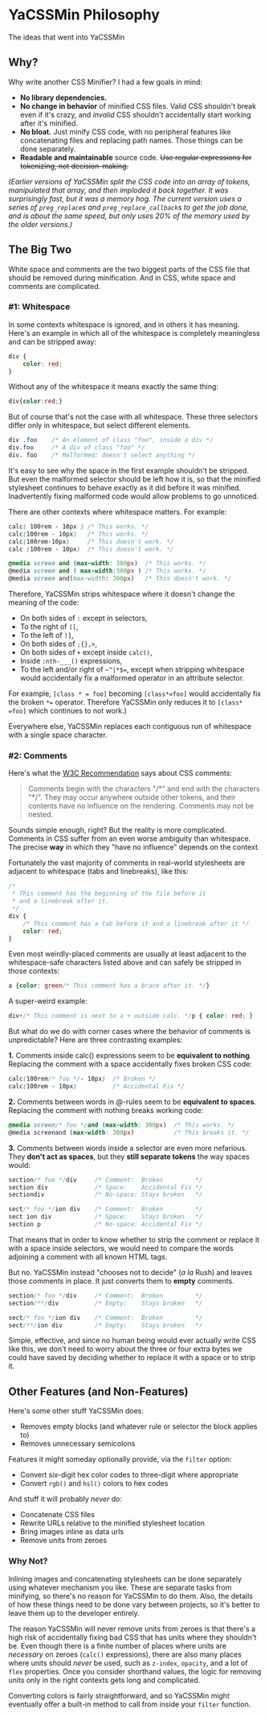 # YaCSSMin Philosophy
The ideas that went into YaCSSMin

## Why?
Why write another CSS Minifier? I had a few goals in mind:

* **No library dependencies.**
* **No change in behavior** of minified CSS files. Valid CSS shouldn't break even if it's crazy, and *invalid* CSS shouldn't accidentally start working after it's minified.
* **No bloat.** Just minify CSS code, with no peripheral features like concatenating files and replacing path names. Those things can be done separately.
* **Readable and maintainable** source code. ~~Use regular expressions for tokenizing, not decision-making.~~

*(Earlier versions of YaCSSMin split the CSS code into an array of tokens, manipulated that array, and then imploded it back together. It was surprisingly fast, but it was a memory hog. The current version uses a series of `preg_replace`s and `preg_replace_callback`s to get the job done, and is about the same speed, but only uses 20% of the memory used by the older versions.)*

## The Big Two
White space and comments are the two biggest parts of the CSS file that should be removed during minification. And in CSS, white space and comments are complicated.

### #1: Whitespace

In some contexts whitespace is ignored, and in others it has meaning. Here's an example in which all of the whitespace is completely meaningless and can be stripped away:

```css
div {
    color: red;
}
```
    
Without any of the whitespace it means exactly the same thing:

```css
div{color:red;}
```

But of course that's not the case with all whitespace. These three selectors differ only in whitespace, but select different elements.

```css
div .foo    /* An element of class "foo", inside a div */
div.foo     /* A div of class "foo" */
div. foo    /* Malformed; doesn't select anything */
```
    
It's easy to see why the space in the first example shouldn't be stripped. But even the malformed selector should be left how it is, so that the minified stylesheet continues to behave exactly as it did before it was minified. Inadvertently fixing malformed code would allow problems to go unnoticed.

There are other contexts where whitespace matters. For example:

```css
calc( 100rem - 10px ) /* This works. */
calc(100rem - 10px)   /* This works. */
calc(100rem-10px)     /* This doesn't work. */
calc (100rem - 10px)  /* This doesn't work. */

@media screen and (max-width: 300px)  /* This works. */
@media screen and ( max-width:300px ) /* This works. */
@media screen and(max-width: 300px)   /* This doesn't work. */
```

Therefore, YaCSSMin strips whitespace where it doesn't change the meaning of the code:

* On both sides of `:` except in selectors,
* To the right of `([`,
* To the left of  `)]`,
* On both sides of `;{},>`,
* On both sides of `+` except inside `calc()`,
* Inside `:nth-___()` expressions,
* To the left and/or right of `~^|*$=`, except when stripping whitespace would accidentally fix a malformed operator in an attribute selector.

For example, `[class * = foo]` becoming `[class*=foo]` would accidentally fix the broken `*=` operator. Therefore YaCSSMin only reduces it to `[class* =foo]` which continues to not work.)

Everywhere else, YaCSSMin replaces each contiguous run of whitespace with a single space character.

### #2: Comments

Here's what the [W3C Recommendation](https://www.w3.org/TR/CSS21/syndata.html#comments) says about CSS comments:

> Comments begin with the characters "/\*" and end with the characters "\*/". They may occur anywhere outside other tokens, and their contents have no influence on the rendering. Comments may not be nested.

Sounds simple enough, right? But the reality is more complicated. Comments in CSS suffer from an even worse ambiguity than whitespace. The precise **way** in which they "have no influence" depends on the context.

Fortunately the vast majority of comments in real-world stylesheets are adjacent to whitespace (tabs and linebreaks), like this:

```css
/* 
 * This comment has the beginning of the file before it
 * and a linebreak after it.
 */
div {
    /* This comment has a tab before it and a linebreak after it */
    color: red;
}
```
    
Even most weirdly-placed comments are usually at least adjacent to the whitespace-safe characters listed above and can safely be stripped in those contexts:
    
```css
a {color: green/* This comment has a brace after it. */}
```

A super-weird example:

```css
div+/* This comment is next to a + outside calc. */p { color: red; }
```

But what do we do with corner cases where the behavior of comments is unpredictable? Here are three contrasting examples:

**1.** Comments inside calc() expressions seem to be **equivalent to nothing**. Replacing the comment with a space accidentally fixes broken CSS code:

```css
calc(100rem/* foo */- 10px)  /* Broken */
calc(100rem - 10px)          /* Accidental Fix */
```

**2.** Comments between words in @-rules seem to be **equivalent to spaces**. Replacing the comment with nothing breaks working code:

```css
@media screen/* foo */and (max-width: 300px)  /* This works. */
@media screenand (max-width: 300px)           /* This breaks it. */
```

**3.** Comments between words inside a selector are even more nefarious. They **don't act as spaces**, but they **still separate tokens** the way spaces would:

```css
section/* foo */div     /* Comment:  Broken         */
section div             /* Space:    Accidental Fix */
sectiondiv              /* No-space: Stays broken   */

sect/* foo */ion div    /* Comment:  Broken         */
sect ion div            /* Space:    Stays broken   */
section p               /* No-space: Accidental Fix */
```

That means that in order to know whether to strip the comment or replace it with a space inside selectors, we would need to compare the words adjoining a comment with all known HTML tags.

But no. YaCSSMin instead "chooses not to decide" (*a la* Rush) and leaves those comments in place. It just converts them to **empty** comments.

```css
section/* foo */div     /* Comment:  Broken         */
section/**/div          /* Empty:    Stays broken   */

sect/* foo */ion div    /* Comment:  Broken         */
sect/**/ion div         /* Empty:    Stays broken   */
```

Simple, effective, and since no human being would ever actually write CSS like this, we don't need to worry about the three or four extra bytes we could have saved by deciding whether to replace it with a space or to strip it.

## Other Features (and Non-Features)

Here's some other stuff YaCSSMin does:

* Removes empty blocks (and whatever rule or selector the block applies to)
* Removes unnecessary semicolons

Features it might someday optionally provide, via the `filter` option:

* Convert six-digit hex color codes to three-digit where appropriate
* Convert `rgb()` and `hsl()` colors to hex codes

And stuff it will probably *never* do:

* Concatenate CSS files
* Rewrite URLs relative to the minified stylesheet location
* Bring images inline as data urls
* Remove units from zeroes

### Why Not?

Inlining images and concatenating stylesheets can be done separately using whatever mechanism you like. These are separate tasks from minifying, so there's no reason for YaCSSMin to do them. Also, the details of how these things need to be done vary between projects, so it's better to leave them up to the developer entirely.

The reason YaCSSMin will never remove units from zeroes is that there's a high risk of accidentally fixing bad CSS that has units where they shouldn't be. Even though there is a finite number of places where units are *necessary* on zeroes (`calc()` expressions), there are also many places where units should *never* be used, such as `z-index`, `opacity`, and a lot of `flex` properties. Once you consider shorthand values, the logic for removing units only in the right contexts gets long and complicated.

Converting colors is fairly straightforward, and so YaCSSMin might eventually offer a built-in method to call from inside your `filter` function.

